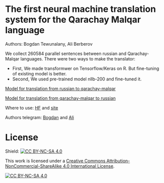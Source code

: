 # The first neural machine translation system for the Qarachay Malqar language
 
Authors: Bogdan Tewunalany, Ali Berberov

We collect 260584 parallel sentences between russian and Qarachay-Malqar languages. There were two ways to make the translator:  
  * First, We made transformwer on Tensorflow/Keras on R. But fine-tuning of existing model is better.    
  * Second, We used pre-trained model nllb-200 and fine-tuned it.  

[Model for translation from russian to qarachay-malqar](https://huggingface.co/TSjB/mbart-large-52-ru-qm-v2)

[Model for translation from qarachay-malqar to russian](https://huggingface.co/TSjB/mbart-large-52-qm-ru-v2)

Where to use:
[HF](https://huggingface.co/spaces/TSjB/QM_RU_translator) and [site](https://tsjb-qm-ru-translator.hf.space/?)

Authors telegram:
[Bogdan](https://t.me/bogdan_tewunalany) and
[Ali](https://t.me/ali_bulat1990)  

# License
Shield: [![CC BY-NC-SA 4.0][cc-by-nc-sa-shield]][cc-by-nc-sa]

This work is licensed under a
[Creative Commons Attribution-NonCommercial-ShareAlike 4.0 International License][cc-by-nc-sa].

[![CC BY-NC-SA 4.0][cc-by-nc-sa-image]][cc-by-nc-sa]

[cc-by-nc-sa]: http://creativecommons.org/licenses/by-nc-sa/4.0/
[cc-by-nc-sa-image]: https://licensebuttons.net/l/by-nc-sa/4.0/88x31.png
[cc-by-nc-sa-shield]: https://img.shields.io/badge/License-CC%20BY--NC--SA%204.0-lightgrey.svg
